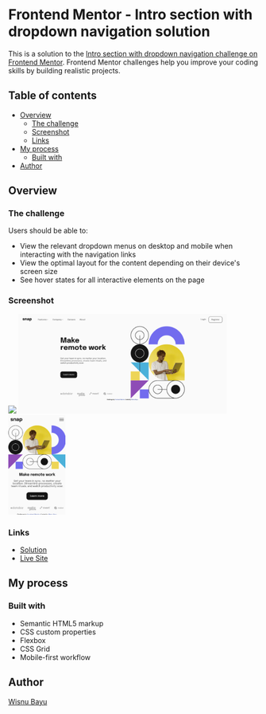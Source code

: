 # Frontend Mentor - Intro section with dropdown navigation solution

This is a solution to the [Intro section with dropdown navigation challenge on Frontend Mentor](https://www.frontendmentor.io/challenges/intro-section-with-dropdown-navigation-ryaPetHE5). Frontend Mentor challenges help you improve your coding skills by building realistic projects.

## Table of contents

-   [Overview](#overview)
    -   [The challenge](#the-challenge)
    -   [Screenshot](#screenshot)
    -   [Links](#links)
-   [My process](#my-process)
    -   [Built with](#built-with)
-   [Author](#author)

## Overview

### The challenge

Users should be able to:

-   View the relevant dropdown menus on desktop and mobile when interacting with the navigation links
-   View the optimal layout for the content depending on their device's screen size
-   See hover states for all interactive elements on the page

### Screenshot

![](./screenshot.jpg)
<img height="200" src="./Screenshot 2023-04-27 at 15-12-14 Frontend Mentor Intro section with dropdown navigation.png" alt="desktop screenshot">
<img height="200" src="./Screenshot 2023-04-27 at 15-13-24 Frontend Mentor Intro section with dropdown navigation.png" alt="mobile screenshot">

### Links

-   [Solution](https://www.frontendmentor.io/solutions/responsive-navigation-with-dropdown-and-sidenav-overlay--2HK_EJNma)
-   [Live Site](https://wishba.github.io/intro-section-with-dropdown-navigation/)

## My process

### Built with

-   Semantic HTML5 markup
-   CSS custom properties
-   Flexbox
-   CSS Grid
-   Mobile-first workflow

## Author

[Wisnu Bayu](https://linktr.ee/wishba)
